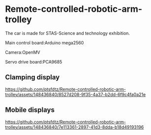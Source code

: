# Remote-controlled-robotic-arm-trolley

The car is made for STAS-Science and technology exhibition.

Main control board:Arduino mega2560

Camera:OpenMV

Servo drive board:PCA9685

## Clamping display

https://github.com/ptsfdtz/Remote-controlled-robotic-arm-trolley/assets/148436840/8527d208-9f35-4a37-b2dd-6f9c4fa0a21e

## Mobile displays 

https://github.com/ptsfdtz/Remote-controlled-robotic-arm-trolley/assets/148436840/7e113361-2897-41d3-8dda-b18d49193196

